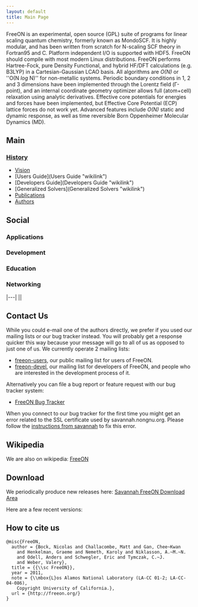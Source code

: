 ```yaml
---
layout: default
title: Main Page
---
```


FreeON is an experimental, open source (GPL) suite of programs for linear scaling quantum chemistry, formerly known as MondoSCF. It is highly modular, and has been written from scratch for N-scaling SCF theory in Fortran95 and C. Platform independent I/O is supported with HDF5. FreeON should compile with most modern Linux distributions. FreeON performs Hartree-Fock, pure Density Functional, and hybrid HF/DFT calculations (e.g. B3LYP) in a Cartesian-Gaussian LCAO basis. All algorithms are *O(N)* or ''O(N *log* N)'' for non-metallic systems. Periodic boundary conditions in 1, 2 and 3 dimensions have been implemented through the Lorentz field (Γ-point), and an internal coordinate geometry optimizer allows full (atom+cell) relaxation using analytic derivatives. Effective core potentials for energies and forces have been implemented, but Effective Core Potential (ECP) lattice forces do not work yet. Advanced features include *O(N)* static and dynamic response, as well as time reversible Born Oppenheimer Molecular Dynamics (MD).

Main
----

### [History](History "wikilink")

-   [Vision](Vision "wikilink")
-   [Users Guide](Users Guide "wikilink")
-   [Developers Guide](Developers Guide "wikilink")
-   [Generalized Solvers](Generalized Solvers "wikilink")
-   [Publications](Publications "wikilink")
-   [Authors](Authors "wikilink")

Social
------

### Applications

### Development

### Education

### Networking

|---|
|<googlePage/>|

Contact Us
----------

While you could e-mail one of the authors directly, we prefer if you used our mailing lists or our bug tracker instead. You will probably get a response quicker this way because your message will go to all of us as opposed to just one of us. We currently operate 2 mailing lists:

-   [freeon-users](http://lists.nongnu.org/mailman/listinfo/freeon-users), our public mailing list for users of FreeON.
-   [freeon-devel](http://lists.nongnu.org/mailman/listinfo/freeon-devel), our mailing list for developers of FreeON, and people who are interested in the development process of it.

Alternatively you can file a bug report or feature request with our bug tracker system:

-   [FreeON Bug Tracker](https://savannah.nongnu.org/bugs/?group=freeon)

When you connect to our bug tracker for the first time you might get an error related to the SSL certificate used by savannah.nongnu.org. Please follow the [instructions from savannah](http://savannah.nongnu.org/tls/tutorial/) to fix this error.

Wikipedia
---------

We are also on wikipedia: [FreeON](http://en.wikipedia.org/wiki/FreeON)

Download
--------

We periodically produce new releases here: [Savannah FreeON Download Area](http://savannah.nongnu.org/files/?group=freeon)

Here are a few recent versions:

How to cite us
--------------

    @misc{FreeON,
      author = {Bock, Nicolas and Challacombe, Matt and Gan, Chee~Kwan
        and Henkelman, Graeme and Nemeth, Karoly and Niklasson, A.~M.~N.
        and Odell, Anders and Schwegler, Eric and Tymczak, C.~J.
        and Weber, Valery},
      title = {{\\sc FreeON}},
      year = 2011,
      note = {\\mbox{L}os Alamos National Laboratory (LA-CC 01-2; LA-CC-04-086),
        Copyright University of California.},
      url = {http://freeon.org/}
    }

